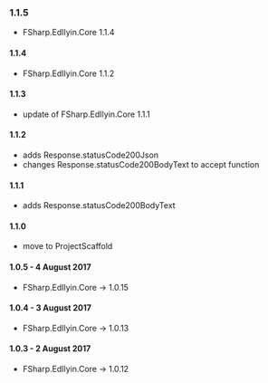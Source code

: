 ### 1.1.5
* FSharp.EdIlyin.Core 1.1.4

#### 1.1.4
* FSharp.EdIlyin.Core 1.1.2

#### 1.1.3
* update of FSharp.EdIlyin.Core 1.1.1

#### 1.1.2
* adds Response.statusCode200Json
* changes Response.statusCode200BodyText to accept function

#### 1.1.1
* adds Response.statusCode200BodyText

#### 1.1.0
* move to ProjectScaffold

#### 1.0.5 - 4 August 2017
* FSharp.EdIlyin.Core -> 1.0.15

#### 1.0.4 - 3 August 2017
* FSharp.EdIlyin.Core -> 1.0.13

#### 1.0.3 - 2 August 2017
* FSharp.EdIlyin.Core -> 1.0.12
